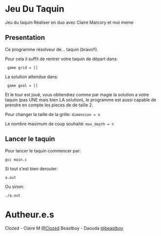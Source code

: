 # Jeu Du Taquin

Jeu du taquin
Réaliser en duo avec Claire Marcory et moi meme


## Presentation

Ce programme résolveur de... taquin (bravo!!).

Pour cela il suffit de rentrer votre taquin de départ dans:

``` game grid = []```

La solution attendue dans:

``` game goal = []```

Et le tour est joué, vous obtiendrez comme par magie la solution a votre taquin
(pas UNE mais bien LA solution), le programme est aussi capable de prendre en compte les pieces de de taille 2.

Pour changer la taille de la grille:
```dimension = n```

Le nombre maximum de coup souhaité:
```max_depth = n```


## Lancer le taquin

Pour lancer le taquin commencer par:

```gcc main.c```

Si tout s'est bien derouler:

```a.out```

Ou sinon:

```./a.out```

# Autheur.e.s

Clozed - Claire M [@Clozed](https://framagit.org/Clozed)
Beastboy - Daouda [@beastboy](https://framagit.org/beastboy)